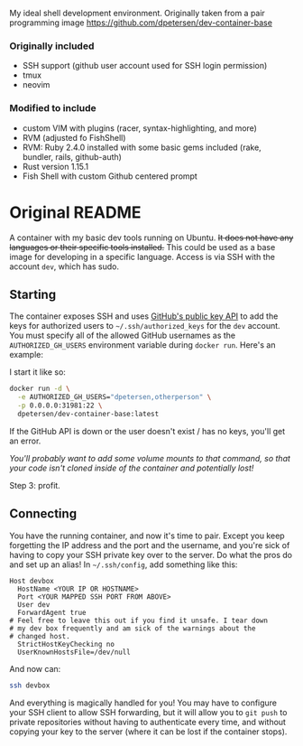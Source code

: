 My ideal shell development environment. Originally taken from a pair programming image https://github.com/dpetersen/dev-container-base

### Originally included
* SSH support (github user account used for SSH login permission)
* tmux
* neovim
### Modified to include
* custom VIM with plugins (racer, syntax-highlighting, and more)
* RVM (adjusted fo FishShell)
* RVM: Ruby 2.4.0 installed with some basic gems included (rake, bundler, rails, github-auth)
* Rust version 1.15.1
* Fish Shell with custom Github centered prompt

# Original README

A container with my basic dev tools running on Ubuntu. ~~It does not have any languages or their specific tools installed.~~ This could be used as a base image for developing in a specific language. Access is via SSH with the account `dev`, which has sudo.

## Starting

The container exposes SSH and uses [GitHub's public key API](https://developer.github.com/v3/users/keys/) to add the keys for authorized users to `~/.ssh/authorized_keys` for the `dev` account. You must specify all of the allowed GitHub usernames as the `AUTHORIZED_GH_USERS` environment variable during `docker run`. Here's an example:

I start it like so:
```bash
docker run -d \
  -e AUTHORIZED_GH_USERS="dpetersen,otherperson" \
  -p 0.0.0.0:31981:22 \
  dpetersen/dev-container-base:latest
```

If the GitHub API is down or the user doesn't exist / has no keys, you'll get an error.

*You'll probably want to add some volume mounts to that command, so that your code isn't cloned inside of the container and potentially lost!*

Step 3: profit.

## Connecting

You have the running container, and now it's time to pair. Except you keep forgetting the IP address and the port and the username, and you're sick of having to copy your SSH private key over to the server. Do what the pros do and set up an alias! In `~/.ssh/config`, add something like this:

```
Host devbox
  HostName <YOUR IP OR HOSTNAME>
  Port <YOUR MAPPED SSH PORT FROM ABOVE>
  User dev
  ForwardAgent true
# Feel free to leave this out if you find it unsafe. I tear down
# my dev box frequently and am sick of the warnings about the 
# changed host.
  StrictHostKeyChecking no
  UserKnownHostsFile=/dev/null
```

And now can:

```bash
ssh devbox
```

And everything is magically handled for you! You may have to configure your SSH client to allow SSH forwarding, but it will allow you to `git push` to private repositories without having to authenticate every time, and without copying your key to the server (where it can be lost if the container stops).

